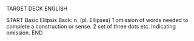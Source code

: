 TARGET DECK
ENGLISH

START
Basic
Ellipsis
Back: n. (pl. Ellipses) 1 omission of words needed to complete a construction or sense. 2 set of three dots etc. Indicating omission.
END
